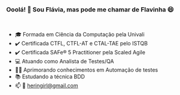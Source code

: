 ### Ooolá! 👋 Sou Flávia, mas pode me chamar de Flavinha 😄
<br>

- :mortar_board: Formada em Ciência da Computação pela Univali
- :heavy_check_mark: Certificada CTFL, CTFL-AT e CTAL-TAE pelo ISTQB
- :heavy_check_mark: Certificada SAFe® 5 Practitioner pela Scaled Agile
- :computer: Atuando como Analista de Testes/QA
- :woman_technologist: Aprimorando conhecimentos em Automação de testes
- :books: Estudando a técnica BDD
- 📫 :email: heringirl@gmail.com

<!--
Tecnologias e ferramentas que conheço:



**flahrng/flahrng** is a ✨ _special_ ✨ repository because its `README.md` (this file) appears on your GitHub profile.

Here are some ideas to get you started:

- 🔭 I’m currently working on ...
- 🌱 I’m currently learning ...
- 👯 I’m looking to collaborate on ...
- 🤔 I’m looking for help with ...
- 💬 Ask me about ...
- 📫 How to reach me: ...
- 😄 Pronouns: ...
- ⚡ Fun fact: ...
-->
